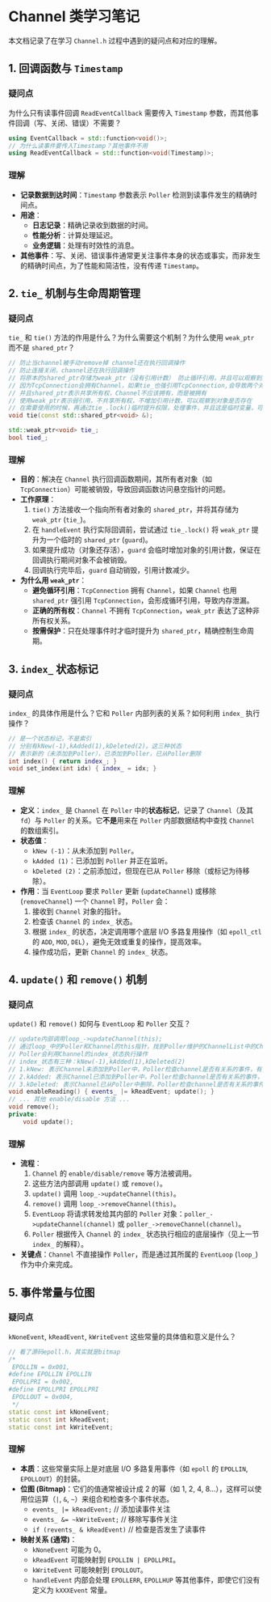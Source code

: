 # Channel 类学习笔记

本文档记录了在学习 `Channel.h` 过程中遇到的疑问点和对应的理解。

## 1. 回调函数与 `Timestamp`

### 疑问点

为什么只有读事件回调 `ReadEventCallback` 需要传入 `Timestamp` 参数，而其他事件回调（写、关闭、错误）不需要？

```cpp
using EventCallback = std::function<void()>;
// 为什么读事件要传入Timestamp？其他事件不用
using ReadEventCallback = std::function<void(Timestamp)>;
```

### 理解

*   **记录数据到达时间**：`Timestamp` 参数表示 `Poller` 检测到读事件发生的精确时间点。
*   **用途**：
    *   **日志记录**：精确记录收到数据的时间。
    *   **性能分析**：计算处理延迟。
    *   **业务逻辑**：处理有时效性的消息。
*   **其他事件**：写、关闭、错误事件通常更关注事件本身的状态或事实，而非发生的精确时间点，为了性能和简洁性，没有传递 `Timestamp`。

## 2. `tie_` 机制与生命周期管理

### 疑问点

`tie_` 和 `tie()` 方法的作用是什么？为什么需要这个机制？为什么使用 `weak_ptr` 而不是 `shared_ptr`？

```cpp
// 防止当channel被手动remove掉 channel还在执行回调操作
// 防止连接关闭，channel还在执行回调操作
// 将原本的shared_ptr存储为weak_ptr（没有引用计数） 防止循环引用，并且可以观察到对象是否存在
// 因为TcpConnection会拥有Channel，如果tie_也强引用TcpConnection,会导致两个对象无法被正常销毁，造成内存泄露
// 并且shared_ptr表示共享所有权，Channel不应该拥有，而是被拥有
// 使用weak_ptr表示弱引用，不共享所有权，不增加引用计数，可以观察到对象是否存在
// 在需要使用的时候，再通过tie_.lock()临时提升权限，处理事件，并且这是临时变量，可以精确控制，更加安全。
void tie(const std::shared_ptr<void> &);

std::weak_ptr<void> tie_;
bool tied_;
```

### 理解

*   **目的**：解决在 `Channel` 执行回调函数期间，其所有者对象（如 `TcpConnection`）可能被销毁，导致回调函数访问悬空指针的问题。
*   **工作原理**：
    1.  `tie()` 方法接收一个指向所有者对象的 `shared_ptr`，并将其存储为 `weak_ptr` (`tie_`)。
    2.  在 `handleEvent` 执行实际回调前，尝试通过 `tie_.lock()` 将 `weak_ptr` 提升为一个临时的 `shared_ptr` (`guard`)。
    3.  如果提升成功（对象还存活），`guard` 会临时增加对象的引用计数，保证在回调执行期间对象不会被销毁。
    4.  回调执行完毕后，`guard` 自动销毁，引用计数减少。
*   **为什么用 `weak_ptr`**：
    *   **避免循环引用**：`TcpConnection` 拥有 `Channel`，如果 `Channel` 也用 `shared_ptr` 强引用 `TcpConnection`，会形成循环引用，导致内存泄漏。
    *   **正确的所有权**：`Channel` 不拥有 `TcpConnection`，`weak_ptr` 表达了这种非所有权关系。
    *   **按需保护**：只在处理事件时才临时提升为 `shared_ptr`，精确控制生命周期。

## 3. `index_` 状态标记

### 疑问点

`index_` 的具体作用是什么？它和 `Poller` 内部列表的关系？如何利用 `index_` 执行操作？

```cpp
// 是一个状态标记，不是索引
// 分别有kNew(-1),kAdded(1),kDeleted(2)。这三种状态
// 表示新的（未添加到Poller），已添加到Poller，已从Poller删除
int index() { return index_; }
void set_index(int idx) { index_ = idx; }
```

### 理解

*   **定义**：`index_` 是 `Channel` 在 `Poller` 中的**状态标记**，记录了 `Channel`（及其 `fd`）与 `Poller` 的关系。它**不是**用来在 `Poller` 内部数据结构中查找 `Channel` 的数组索引。
*   **状态值**：
    *   `kNew (-1)`：从未添加到 `Poller`。
    *   `kAdded (1)`：已添加到 `Poller` 并正在监听。
    *   `kDeleted (2)`：之前添加过，但现在已从 `Poller` 移除（或标记为待移除）。
*   **作用**：当 `EventLoop` 要求 `Poller` 更新 (`updateChannel`) 或移除 (`removeChannel`) 一个 `Channel` 时，`Poller` 会：
    1.  接收到 `Channel` 对象的指针。
    2.  检查该 `Channel` 的 `index_` 状态。
    3.  根据 `index_` 的状态，决定调用哪个底层 I/O 多路复用操作（如 `epoll_ctl` 的 `ADD`, `MOD`, `DEL`），避免无效或重复的操作，提高效率。
    4.  操作成功后，更新 `Channel` 的 `index_` 状态。

## 4. `update()` 和 `remove()` 机制

### 疑问点

`update()` 和 `remove()` 如何与 `EventLoop` 和 `Poller` 交互？

```cpp
// update内部调用loop_->updateChannel(this);
// 通过loop_中的Poller和Channel的this指针，找到Poller维护的ChannelList中的Channel
// Poller会利用Channel的index_状态执行操作
// index_状态有三种：kNew(-1),kAdded(1),kDeleted(2)
// 1.kNew: 表示Channel未添加到Poller中，Poller检查channel是否有关系的事件，有则添加到Poller中，然后修改index_为kAdded
// 2.kAdded: 表示Channel已添加到Poller中，Poller检查channel是否有关系的事件，有则修改index_为kAdded，没有则修改index_为kDeleted
// 3.kDeleted: 表示Channel已从Poller中删除，Poller检查channel是否有关系的事件，有则添加到Poller中，然后修改index_为kAdded
void enableReading() { events_ |= kReadEvent; update(); }
// ... 其他 enable/disable 方法 ...
void remove();
private:
    void update();
```

### 理解

*   **流程**：
    1.  `Channel` 的 `enable/disable/remove` 等方法被调用。
    2.  这些方法内部调用 `update()` 或 `remove()`。
    3.  `update()` 调用 `loop_->updateChannel(this)`。
    4.  `remove()` 调用 `loop_->removeChannel(this)`。
    5.  `EventLoop` 将请求转发给其内部的 `Poller` 对象：`poller_->updateChannel(channel)` 或 `poller_->removeChannel(channel)`。
    6.  `Poller` 根据传入 `Channel` 的 `index_` 状态执行相应的底层操作（见上一节 `index_` 的解释）。
*   **关键点**：`Channel` 不直接操作 `Poller`，而是通过其所属的 `EventLoop` (`loop_`) 作为中介来完成。

## 5. 事件常量与位图

### 疑问点

`kNoneEvent`, `kReadEvent`, `kWriteEvent` 这些常量的具体值和意义是什么？

```cpp
// 看了源码epoll.h，其实就是bitmap
/*
 EPOLLIN = 0x001,
#define EPOLLIN EPOLLIN
 EPOLLPRI = 0x002,
#define EPOLLPRI EPOLLPRI
 EPOLLOUT = 0x004,
 */
static const int kNoneEvent;
static const int kReadEvent;
static const int kWriteEvent;
```

### 理解

*   **本质**：这些常量实际上是对底层 I/O 多路复用事件（如 `epoll` 的 `EPOLLIN`, `EPOLLOUT`）的封装。
*   **位图 (Bitmap)**：它们的值通常被设计成 2 的幂（如 1, 2, 4, 8...），这样可以使用位运算（`|`, `&`, `~`）来组合和检查多个事件状态。
    *   `events_ |= kReadEvent;` // 添加读事件关注
    *   `events_ &= ~kWriteEvent;` // 移除写事件关注
    *   `if (revents_ & kReadEvent)` // 检查是否发生了读事件
*   **映射关系 (通常)**：
    *   `kNoneEvent` 可能为 0。
    *   `kReadEvent` 可能映射到 `EPOLLIN | EPOLLPRI`。
    *   `kWriteEvent` 可能映射到 `EPOLLOUT`。
    *   `handleEvent` 内部会处理 `EPOLLERR`, `EPOLLHUP` 等其他事件，即使它们没有定义为 `kXXXEvent` 常量。

